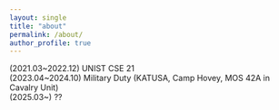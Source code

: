 ```yaml
---
layout: single
title: "about"
permalink: /about/
author_profile: true
---
```


<div>
(2021.03~2022.12) UNIST CSE 21 <br>
(2023.04~2024.10) Military Duty (KATUSA, Camp Hovey, MOS 42A in Cavalry Unit) <br>
(2025.03~) ??
</div>